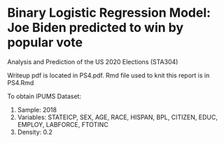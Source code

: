 # Binary Logistic Regression Model: Joe Biden predicted to win by popular vote
Analysis and Prediction of the US 2020 Elections (STA304)

Writeup pdf is located in PS4.pdf.
Rmd file used to knit this report is in PS4.Rmd


To obtain IPUMS Dataset:
1) Sample: 2018
2) Variables: STATEICP, SEX, AGE, RACE, HISPAN, BPL, CITIZEN, EDUC, EMPLOY, LABFORCE, FTOTINC 
3) Density: 0.2
